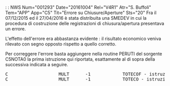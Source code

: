  :  : NWS Num="001293" Date="20161004" Rel="V4R1" Atr="S. Buffoli" Tem="APP" App="C5" Tit="Errore su Chiusure/Aperture" Sts="20"
Fra il 07/12/2015 ed il 27/04/2016 è stata distribuita una SMEDEV in cui la procedura di costruzione
delle registrazioni di chiusura/apertura presentava un errore.

L'effetto dell'errore era abbastanza evidente :  il risultato economico veniva rilevato con segno opposto rispetto a quello corretto.

Per correggere l'errore basta aggiungere nella routine PERUTI del sorgente C5NOTA0 la prima istruzione qui riportata, esattamente al di sopra della successiva indicata a seguire.

<pre>
C                   MULT      -1            TOTECOF - istruzione da aggiungere
C                   MULT      -1            TOTECO - istruzione preesistente

</pre>
